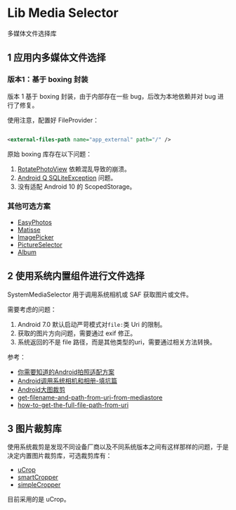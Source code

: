 # Lib Media Selector

多媒体文件选择库

## 1 应用内多媒体文件选择

### 版本1：基于 boxing 封装

版本 1 基于 boxing 封装，由于内部存在一些 bug，后改为本地依赖并对 bug 进行了修复。

使用注意，配置好 FileProvider：

```xml

<external-files-path name="app_external" path="/" />
```

原始 boxing 库存在以下问题：

1. [RotatePhotoView](https://github.com/ChenSiLiang/RotatePhotoView) 依赖混乱导致的崩溃。
2. [Android Q SQLiteException](https://github.com/bilibili/boxing/issues/154) 问题。
3. 没有适配 Android 10 的 ScopedStorage。

### 其他可选方案

- [EasyPhotos](https://github.com/HuanTanSheng/EasyPhotos)
- [Matisse](https://github.com/zhihu/Matisse)
- [ImagePicker](https://github.com/jeasonlzy/ImagePicker)
- [PictureSelector](https://github.com/LuckSiege/PictureSelector)
- [Album](https://github.com/yanzhenjie/Album)

## 2 使用系统内置组件进行文件选择

SystemMediaSelector 用于调用系统相机或 SAF 获取图片或文件。

需要考虑的问题：

1. Android 7.0 默认启动严苛模式对`file:`类 Uri 的限制。
2. 获取的图片方向问题，需要通过 exif 修正。
3. 系统返回的不是 file 路径，而是其他类型的uri，需要通过相关方法转换。

参考：

- [你需要知道的Android拍照适配方案](http://www.jianshu.com/p/f269bcda335f)
- [Android调用系统相机和相册-填坑篇](http://wuxiaolong.me/2016/05/24/Android-Photograph-Album2/)
- [Android大图裁剪](http://ryanhoo.github.io/blog/2014/06/03/the-ultimate-approach-to-crop-photos-on-android-2/)
- [get-filename-and-path-from-uri-from-mediastore](https://stackoverflow.com/questions/3401579/get-filename-and-path-from-uri-from-mediastore)
- [how-to-get-the-full-file-path-from-uri](https://stackoverflow.com/questions/13209494/how-to-get-the-full-file-path-from-uri)

## 3 图片裁剪库

使用系统裁剪是发现不同设备厂商以及不同系统版本之间有这样那样的问题，于是决定内置图片裁剪库，可选裁剪库有：

- [uCrop](https://github.com/Yalantis/uCrop)
- [smartCropper](https://github.com/pqpo/SmartCropper)
- [simpleCropper](https://github.com/igreenwood/SimpleCropView)

目前采用的是 uCrop。
